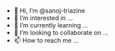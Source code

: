 - 👋 Hi, I’m @sanoj-triazine
- 👀 I’m interested in ...
- 🌱 I’m currently learning ...
- 💞️ I’m looking to collaborate on ...
- 📫 How to reach me ...

<!---
sanoj-triazine/sanoj-triazine is a ✨ special ✨ repository because its `README.md` (this file) appears on your GitHub profile.
You can click the Preview link to take a look at your changes.
--->
